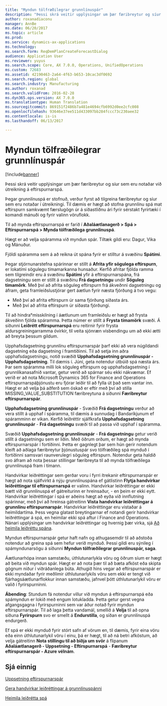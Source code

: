 ```yaml
---
title: "Myndun tölfræðilegrar grunnlínuspár"
description: "Þessi skrá veitir upplýsingar um þær færibreytur og síur sem eru notaðar við útreikning á eftirspurnarspá."
author: roxanadiaconu
manager: AnnBe
ms.date: 06/20/2017
ms.topic: article
ms.prod: 
ms.service: dynamics-ax-applications
ms.technology: 
ms.search.form: ReqDemPlanCreateForecastDialog
audience: Application User
ms.reviewer: yuyus
ms.search.scope: Core, AX 7.0.0, Operations, UnifiedOperations
ms.custom: 72683
ms.assetid: 42190463-2a64-4f63-b653-10cac3df0692
ms.search.region: global
ms.search.industry: Manufacturing
ms.author: roxanad
ms.search.validFrom: 2016-02-28
ms.dyn365.ops.version: AX 7.0.0
ms.translationtype: Human Translation
ms.sourcegitcommit: 869151f2486b7a481e4694cfb6992d0ee2cfc008
ms.openlocfilehash: 93646e37ee511d433097bb284fccc73c230aee32
ms.contentlocale: is-is
ms.lasthandoff: 06/13/2017

---
```


# <a name="generate-a-statistical-baseline-forecast"></a>Myndun tölfræðilegrar grunnlínuspár

[!include[banner](../includes/banner.md)]


Þessi skrá veitir upplýsingar um þær færibreytur og síur sem eru notaðar við útreikning á eftirspurnarspá. 

Þegar grunnlínuspá er stofnuð, verður fyrst að tilgreina færibreytur og síur sem eru notaðar í útreikningi. Til dæmis er hægt að stofna grunnlínu spá mat eftirspurn samkvæmt færslugögn úr á síðastliðnu ári fyrir sérstakt fyrirtæki í komandi mánuði og fyrir valinn vöruflokk. 

Til að mynda eftirspurnarspá er farið í **Aðaláætlanagerð &gt; Spá &gt; Eftirspurnarspá &gt; Mynda tölfræðilega grunnlínuspá**. 

Hægt er að velja spáramma við myndun spár. Tiltæk gildi eru: Dagur, Vika og Mánuður. 

Fjöldi spáramma sem á að reikna út spána fyrir er stilltur á svæðinu **Spátími**. 

Þegar stjórnunarstefna spárinnar er stillt á **Afrita yfir sögulega eftirspurn**, er lokatími sögulegu tímamarkanna hunsaður. Kerfið afritar fjölda ramma sem tilgreindir eru á svæðinu **Spátími** yfir á eftirspurnarspána, frá dagsetningu sem er stillt á svæðinu **Frá dagsetningu** undir **Söguleg tímamörk**. Með því að afrita söguleg eftirspurn frá ákveðnni dagsetningu og áfram, geta framleiðslustjórar gert áætlun fyrir næsta fjórðung á tvo vegu:

-   Með því að afrita eftirspurn úr sama fjórðung síðasta árs.
-   Með því að afrita eftirspurn úr síðasta fjórðungi.

Til að hindra°misskilning í áætlunum um framleiðslu er hægt að frysta ákveðinn fjölda spáramma. Þetta númer er stillt á **Frysta tímamörk** svæði. Á síðunni **Leiðrétt eftirspurnarspá** eru reitirnir fyrir frysta aldursgreiningarramma óvirkir, til veita sjónræn vísbendingu um að ekki ætti að breyta þessum gildum. 

Upphafsdagsetning grunnlínu eftirspurnarspár þarf ekki að vera núgildandi dagsetning eða dagsetning í framtíðinni. Til að setja inn aðra upphafsdagsetningu, notið svæðið **Upphafsdagsetning grunnlínuspár - Upphafsdagsetning**. Til dæmis í. Júní, geta notendur útbúið spá næsta árs. Þar sem spáramma milli lok söguleg eftirspurn og upphafsdagsetning í grunnlíkanasafnið vantar, getur verið að spárnar séu ekki nákvæmar. Ef verið er að nota Microsoft Dynamics 365 for Finance and Operations eftirspurnarspáþjónustu eru fjórar leiðir til að fylla út það sem vantar inn. Hægt er að velja þá aðferð sem óskað er eftir með því að stilla MISSING\_VALUE\_SUBSTITUTION færibreytuna á síðunni **Færibreytur eftirspurnarspár**. 

**Upphafsdagsetning grunnlínuspár** - Svæðið **Frá dagsetningu** verður að vera stillt á upphaf í spáramma, til dæmis á sunnudag í Bandaríkjunum ef spáramminn er vikan. Kerfið leiðréttir sjálfkrafa **Upphafsdagsetning grunnlínuspár** - **Frá dagsetningu** svæði til að passa við upphaf í spáramma. 

Svæðið **Upphafsdagsetning grunnlínuspár** - **Frá dagsetningu** getur verið stillt á dagsetningu sem er liðin. Með öðrum orðum, er hægt að mynda eftirspurnarspár í fortíðinni. Þetta er gagnlegt þar sem hún gerir notendum kleift að aðlaga færibreytur þjónustuspár svo tölfræðileg spá mynduð í fortíðinni samsvari raunverulegri söguleg eftirspurn. Notendur geta haldið svo áfram að nota þessar stillingar færibreyta til að mynda tölfræðilega grunnlínuspá fram í tímann. 

Handvirkar leiðréttingar sem gerðar voru í fyrri ítrekanir eftirspurnarspár er hægt að nota sjálfvirkt á nýju grunnlínuspána ef gátlistinn **Flytja handvirkar leiðréttingar til eftirspurnarspá** er valinn. Handvirkar leiðréttingar er ekki bætt við grunnlínuspá ef gátreiturinn er hreinsaður, - en þeim er ekki eytt. Handvirkar leiðréttingar í spá er aðeins hægt að eyða við innflutning spárinnar, með því að hreinsa gátreitinn **Vista handvirkar leiðréttingar á grunnlínu eftirspurnarspár**. Handvirkar leiðréttingar eru vistaðar á heimildartíma. Þess vegna glatast breytingarnar ef notandi gerir handvirkar leiðréttingar á spá, en heimilar ekki spá aftur í Finance and Operations. Nánari upplýsingar um handvirkar leiðréttingar og hvernig þær virka, sjá [Að heimila leiðréttu spána](authorize-adjusted-forecast.md). 

Myndun eftirspurnarspár getur haft nafn og athugasemdir til að aðstoða notendur að greina spá sem hefur verið mynduð. Þessi gildi eru sýnileg í spámyndunarsögu á síðunni **Myndun tölfræðilegrar grunnlínuspár, saga**. 

Áætlunarhópa innan samstæðu, úthlutunarlykla vöru og öðrum síum er hægt að beita við myndun spár. Hægt er að nota þær til að bæta afköst eða skipta gögnum niður í viðráðanlega búta. Athugið hins vegar að eftirspurnarspár er ekki myndaðar fyrir meðlimir úthlutunarlykils vöru sem ekki er tengt við fjárhagsáætlunarflokkur innan samstæðu, jafnvel þótt úthlutunarlykil vöru er valið í fyrirspurninni. 

**Ábending**: Stundum fá notendur villur við myndun á eftirspurnarspá eða spámyndun er lokið með engum lotukladda. Þetta getur gerst vegna afgangsgagna í fyrirspurninni sem var áður notað fyrir myndun eftirspurnarspár. Til að laga þetta vandamál, smellið á **Velja** til að opna síðuna **Fyrirspurn** svo er smellt á **Endurstilla**, og síðan er grunnlínuspá endurgerð. 

Ef spá er ekki mynduð fyrir stórt safn af vörum en, til dæmis, fyrir eina vöru eða einn úthlutunarlykil vöru í einu, þá er hægt, til að ná betri afköstum, að velja gátreitinn **Nota stillingu til að biðja um svör** á flipanum **Aðaláætlanagerð - Uppsetning - Eftirspurnarspá** - **Færibreytur eftirspurnarspár - Azure vélnám**.

<a name="see-also"></a>Sjá einnig
--------

[Uppsetning eftirspurnarspár](demand-forecasting-setup.md)

[Gera handvirkar leiðréttingar á grunnlínuspánni](manual-adjustments-baseline-forecast.md)

[Heimila leiðrétta spá](authorize-adjusted-forecast.md)




